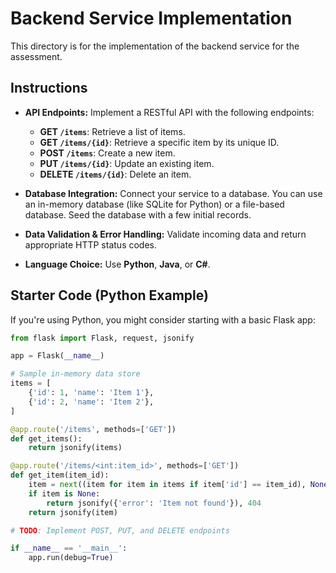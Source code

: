 # Backend Service Implementation

This directory is for the implementation of the backend service for the assessment.

## Instructions

- **API Endpoints:** Implement a RESTful API with the following endpoints:
  - **GET `/items`**: Retrieve a list of items.
  - **GET `/items/{id}`**: Retrieve a specific item by its unique ID.
  - **POST `/items`**: Create a new item.
  - **PUT `/items/{id}`**: Update an existing item.
  - **DELETE `/items/{id}`**: Delete an item.

- **Database Integration:** Connect your service to a database. You can use an in-memory database (like SQLite for Python) or a file-based database. Seed the database with a few initial records.

- **Data Validation & Error Handling:** Validate incoming data and return appropriate HTTP status codes.

- **Language Choice:** Use **Python**, **Java**, or **C#**.

## Starter Code (Python Example)

If you're using Python, you might consider starting with a basic Flask app:

```python
from flask import Flask, request, jsonify

app = Flask(__name__)

# Sample in-memory data store
items = [
    {'id': 1, 'name': 'Item 1'},
    {'id': 2, 'name': 'Item 2'},
]

@app.route('/items', methods=['GET'])
def get_items():
    return jsonify(items)

@app.route('/items/<int:item_id>', methods=['GET'])
def get_item(item_id):
    item = next((item for item in items if item['id'] == item_id), None)
    if item is None:
        return jsonify({'error': 'Item not found'}), 404
    return jsonify(item)

# TODO: Implement POST, PUT, and DELETE endpoints

if __name__ == '__main__':
    app.run(debug=True)
